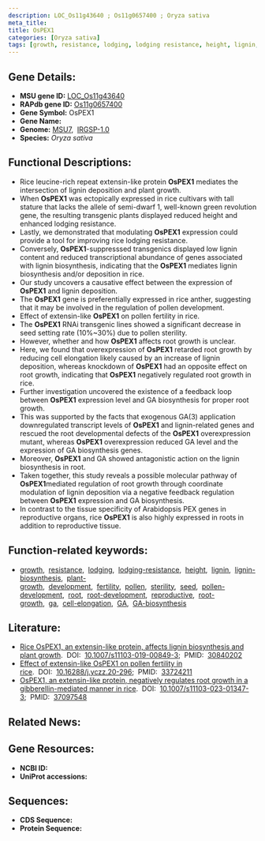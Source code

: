 ```yaml
---
description: LOC_Os11g43640 ; Os11g0657400 ; Oryza sativa
meta_title:
title: OsPEX1
categories: [Oryza sativa]
tags: [growth, resistance, lodging, lodging resistance, height, lignin, lignin biosynthesis, plant growth, development, fertility, pollen, sterility, seed, pollen development, root, root development, reproductive, root growth, ga,  ga , cell elongation, GA, GA biosynthesis]
---
```


## Gene Details:
- **MSU gene ID:** [LOC_Os11g43640](http://rice.uga.edu/cgi-bin/ORF_infopage.cgi?orf=LOC_Os11g43640)  
- **RAPdb gene ID:** [Os11g0657400](https://rapdb.dna.affrc.go.jp/locus/?name=Os11g0657400)  
- **Gene Symbol:** OsPEX1
- **Gene Name:**
- **Genome:**  [MSU7](http://rice.uga.edu/),&nbsp;&nbsp;[IRGSP-1.0](https://rapdb.dna.affrc.go.jp/download/irgsp1.html)
- **Species:** *Oryza sativa*

## Functional Descriptions:
   - Rice leucine-rich repeat extensin-like protein **OsPEX1** mediates the intersection of lignin deposition and plant growth.
   - When **OsPEX1** was ectopically expressed in rice cultivars with tall stature that lacks the allele of semi-dwarf 1, well-known green revolution gene, the resulting transgenic plants displayed reduced height and enhanced lodging resistance.
   - Lastly, we demonstrated that modulating **OsPEX1** expression could provide a tool for improving rice lodging resistance.
   - Conversely, **OsPEX1**-suppresssed transgenics displayed low lignin content and reduced transcriptional abundance of genes associated with lignin biosynthesis, indicating that the **OsPEX1** mediates lignin biosynthesis and/or deposition in rice.
   - Our study uncovers a causative effect between the expression of **OsPEX1** and lignin deposition.
   - The **OsPEX1** gene is preferentially expressed in rice anther, suggesting that it may be involved in the regulation of pollen development.
   - Effect of extensin-like **OsPEX1** on pollen fertility in rice.
   - The **OsPEX1** RNAi transgenic lines showed a significant decrease in seed setting rate (10%~30%) due to pollen sterility.
   - However, whether and how **OsPEX1** affects root growth is unclear.
   - Here, we found that overexpression of **OsPEX1** retarded root growth by reducing cell elongation likely caused by an increase of lignin deposition, whereas knockdown of **OsPEX1** had an opposite effect on root growth, indicating that **OsPEX1** negatively regulated root growth in rice.
   - Further investigation uncovered the existence of a feedback loop between **OsPEX1** expression level and GA biosynthesis for proper root growth.
   - This was supported by the facts that exogenous GA(3) application downregulated transcript levels of **OsPEX1** and lignin-related genes and rescued the root developmental defects of the **OsPEX1** overexpression mutant, whereas **OsPEX1** overexpression reduced GA level and the expression of GA biosynthesis genes.
   - Moreover, **OsPEX1** and GA showed antagonistic action on the lignin biosynthesis in root.
   - Taken together, this study reveals a possible molecular pathway of **OsPEX1**mediated regulation of root growth through coordinate modulation of lignin deposition via a negative feedback regulation between **OsPEX1** expression and GA biosynthesis.
   - In contrast to the tissue specificity of Arabidopsis PEX genes in reproductive organs, rice **OsPEX1** is also highly expressed in roots in addition to reproductive tissue.

## Function-related keywords:
   - [growth](/tags/growth/),&nbsp;&nbsp;[resistance](/tags/resistance/),&nbsp;&nbsp;[lodging](/tags/lodging/),&nbsp;&nbsp;[lodging-resistance](/tags/lodging-resistance/),&nbsp;&nbsp;[height](/tags/height/),&nbsp;&nbsp;[lignin](/tags/lignin/),&nbsp;&nbsp;[lignin-biosynthesis](/tags/lignin-biosynthesis/),&nbsp;&nbsp;[plant-growth](/tags/plant-growth/),&nbsp;&nbsp;[development](/tags/development/),&nbsp;&nbsp;[fertility](/tags/fertility/),&nbsp;&nbsp;[pollen](/tags/pollen/),&nbsp;&nbsp;[sterility](/tags/sterility/),&nbsp;&nbsp;[seed](/tags/seed/),&nbsp;&nbsp;[pollen-development](/tags/pollen-development/),&nbsp;&nbsp;[root](/tags/root/),&nbsp;&nbsp;[root-development](/tags/root-development/),&nbsp;&nbsp;[reproductive](/tags/reproductive/),&nbsp;&nbsp;[root-growth](/tags/root-growth/),&nbsp;&nbsp;[ga](/tags/ga/),&nbsp;&nbsp;[cell-elongation](/tags/cell-elongation/),&nbsp;&nbsp;[GA](/tags/GA/),&nbsp;&nbsp;[GA-biosynthesis](/tags/GA-biosynthesis/)

## Literature:
   - [Rice OsPEX1, an extensin-like protein, affects lignin biosynthesis and plant growth](https://www.doi.org/10.1007/s11103-019-00849-3).&nbsp;&nbsp;DOI:&nbsp;&nbsp;[10.1007/s11103-019-00849-3](https://www.doi.org/10.1007/s11103-019-00849-3);&nbsp;&nbsp;PMID:&nbsp;&nbsp;[30840202](https://pubmed.ncbi.nlm.nih.gov/30840202/)
   - [Effect of extensin-like OsPEX1 on pollen fertility in rice](https://www.doi.org/10.16288/j.yczz.20-296).&nbsp;&nbsp;DOI:&nbsp;&nbsp;[10.16288/j.yczz.20-296](https://www.doi.org/10.16288/j.yczz.20-296);&nbsp;&nbsp;PMID:&nbsp;&nbsp;[33724211](https://pubmed.ncbi.nlm.nih.gov/33724211/)
   - [OsPEX1, an extensin-like protein, negatively regulates root growth in a gibberellin-mediated manner in rice](https://www.doi.org/10.1007/s11103-023-01347-3).&nbsp;&nbsp;DOI:&nbsp;&nbsp;[10.1007/s11103-023-01347-3](https://www.doi.org/10.1007/s11103-023-01347-3);&nbsp;&nbsp;PMID:&nbsp;&nbsp;[37097548](https://pubmed.ncbi.nlm.nih.gov/37097548/)

## Related News:

## Gene Resources:
- **NCBI ID:**  []()
- **UniProt accessions:** [](https://www.uniprot.org/uniprotkb//entry)

## Sequences:
- **CDS Sequence:**
- **Protein Sequence:**
